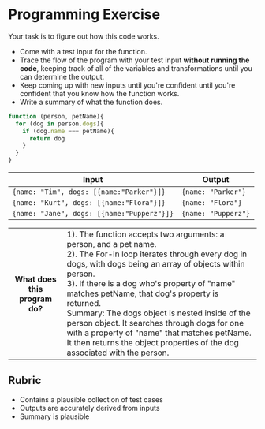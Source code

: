 # Programming Exercise

Your task is to figure out how this code works.

* Come with a test input for the function.
* Trace the flow of the program with your test input **without running the code**, keeping track of all of the variables and transformations until you can determine the output.
* Keep coming up with new inputs until you're confident until you're confident that you know how the function works.
* Write a summary of what the function does.

```js
function (person, petName){
  for (dog in person.dogs){
    if (dog.name === petName){
      return dog
    }
  }
}
```

| Input           | Output                 |
| --------------- | ---------------------- |
|`{name: "Tim", dogs: [{name:"Parker"}]}`  |`{name: "Parker"}`  | 
|`{name: "Kurt", dogs: [{name:"Flora"}]}`  |`{name: "Flora"}`    | 
|`{name: "Jane", dogs: [{name:"Pupperz"}]}`|`{name: "Pupperz"}`  | 

<table>
  <tr>
    <th>What does this program do?</th>
    <td>1). The function accepts two arguments: a person, and a pet name.<br>
2). The For-in loop iterates through every dog in dogs, with dogs being an array of objects within person.<br>
3). If there is a dog who's property of "name" matches petName, that dog's property is returned.<br>
Summary: The dogs object is nested inside of the person object. It searches through dogs for one with a property of "name" that matches petName. It then returns the object properties of the dog associated with the person.</td>
  </tr>
</table>

## Rubric

* Contains a plausible collection of test cases
* Outputs are accurately derived from inputs
* Summary is plausible
